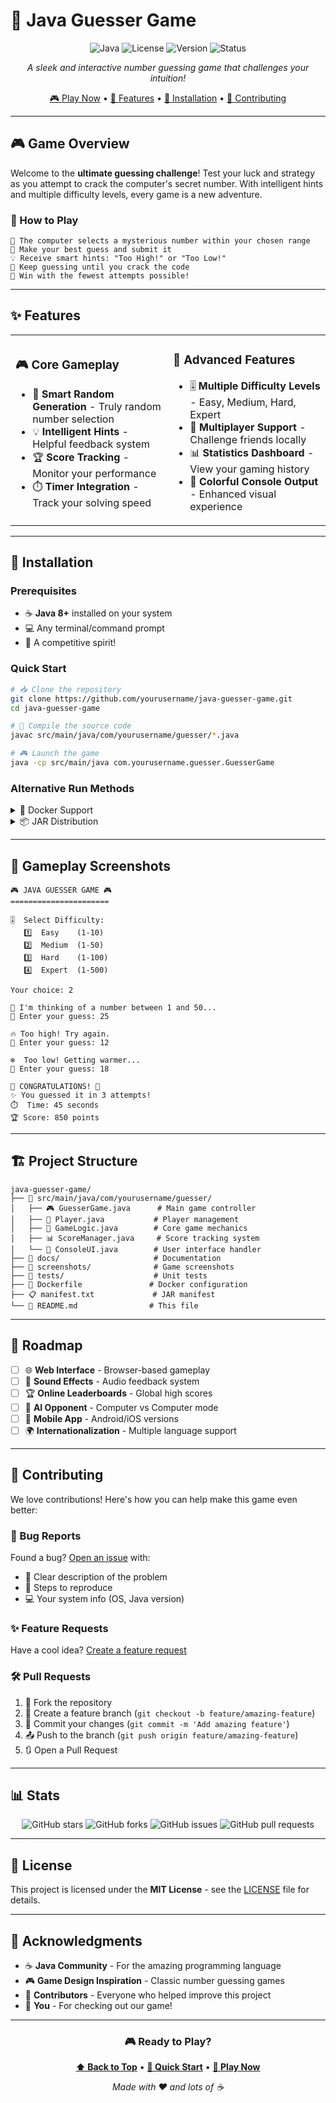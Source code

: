 # 🎯 Java Guesser Game

<div align="center">

![Java](https://img.shields.io/badge/Java-ED8B00?style=for-the-badge&logo=openjdk&logoColor=white)
![License](https://img.shields.io/badge/License-MIT-green.svg?style=for-the-badge)
![Version](https://img.shields.io/badge/Version-1.0.0-blue.svg?style=for-the-badge)
![Status](https://img.shields.io/badge/Status-Active-brightgreen.svg?style=for-the-badge)

*A sleek and interactive number guessing game that challenges your intuition!*

[🎮 Play Now](#-quick-start) • [📖 Features](#-features) • [🚀 Installation](#-installation) • [🤝 Contributing](#-contributing)

</div>

---

## 🎮 Game Overview

Welcome to the **ultimate guessing challenge**! Test your luck and strategy as you attempt to crack the computer's secret number. With intelligent hints and multiple difficulty levels, every game is a new adventure.

### 🎯 How to Play

```
🎲 The computer selects a mysterious number within your chosen range
🤔 Make your best guess and submit it
💡 Receive smart hints: "Too High!" or "Too Low!"
🎉 Keep guessing until you crack the code
👑 Win with the fewest attempts possible!
```

---

## ✨ Features

<table>
<tr>
<td width="50%">

### 🎮 Core Gameplay
- 🎲 **Smart Random Generation** - Truly random number selection
- 💡 **Intelligent Hints** - Helpful feedback system
- 🏆 **Score Tracking** - Monitor your performance
- ⏱️ **Timer Integration** - Track your solving speed

</td>
<td width="50%">

### 🚀 Advanced Features
- 🎚️ **Multiple Difficulty Levels** - Easy, Medium, Hard, Expert
- 👥 **Multiplayer Support** - Challenge friends locally
- 📊 **Statistics Dashboard** - View your gaming history
- 🎨 **Colorful Console Output** - Enhanced visual experience

</td>
</tr>
</table>

---

## 🚀 Installation

### Prerequisites
- ☕ **Java 8+** installed on your system
- 💻 Any terminal/command prompt
- 🎯 A competitive spirit!

### Quick Start

```bash
# 📥 Clone the repository
git clone https://github.com/yourusername/java-guesser-game.git
cd java-guesser-game

# 🔨 Compile the source code
javac src/main/java/com/yourusername/guesser/*.java

# 🎮 Launch the game
java -cp src/main/java com.yourusername.guesser.GuesserGame
```

### Alternative Run Methods

<details>
<summary>🐳 Docker Support</summary>

```bash
# Build Docker image
docker build -t guesser-game .

# Run in container
docker run -it guesser-game
```
</details>

<details>
<summary>📦 JAR Distribution</summary>

```bash
# Create JAR file
jar cfm GuesserGame.jar manifest.txt -C src/main/java/ .

# Run JAR
java -jar GuesserGame.jar
```
</details>

---

## 🎯 Gameplay Screenshots

```
🎮 JAVA GUESSER GAME 🎮
======================

🎚️  Select Difficulty:
   1️⃣  Easy    (1-10)
   2️⃣  Medium  (1-50)  
   3️⃣  Hard    (1-100)
   4️⃣  Expert  (1-500)

Your choice: 2

🎲 I'm thinking of a number between 1 and 50...
💭 Enter your guess: 25

🔥 Too high! Try again.
💭 Enter your guess: 12

❄️  Too low! Getting warmer...
💭 Enter your guess: 18

🎉 CONGRATULATIONS! 🎉
✨ You guessed it in 3 attempts!
⏱️  Time: 45 seconds
🏆 Score: 850 points
```

---

## 🏗️ Project Structure

```
java-guesser-game/
├── 📁 src/main/java/com/yourusername/guesser/
│   ├── 🎮 GuesserGame.java      # Main game controller
│   ├── 👤 Player.java           # Player management
│   ├── 🧠 GameLogic.java        # Core game mechanics
│   ├── 📊 ScoreManager.java     # Score tracking system
│   └── 🎨 ConsoleUI.java        # User interface handler
├── 📁 docs/                     # Documentation
├── 📁 screenshots/              # Game screenshots
├── 📁 tests/                    # Unit tests
├── 🐳 Dockerfile               # Docker configuration
├── 📋 manifest.txt             # JAR manifest
└── 📖 README.md                # This file
```

---

## 🎯 Roadmap

- [ ] 🌐 **Web Interface** - Browser-based gameplay
- [ ] 🎵 **Sound Effects** - Audio feedback system  
- [ ] 🏆 **Online Leaderboards** - Global high scores
- [ ] 🤖 **AI Opponent** - Computer vs Computer mode
- [ ] 📱 **Mobile App** - Android/iOS versions
- [ ] 🌍 **Internationalization** - Multiple language support

---

## 🤝 Contributing

We love contributions! Here's how you can help make this game even better:

### 🐛 Bug Reports
Found a bug? [Open an issue](https://github.com/yourusername/java-guesser-game/issues) with:
- 📝 Clear description of the problem
- 🔄 Steps to reproduce
- 💻 Your system info (OS, Java version)

### ✨ Feature Requests
Have a cool idea? [Create a feature request](https://github.com/yourusername/java-guesser-game/issues/new?template=feature_request.md)

### 🛠️ Pull Requests
1. 🍴 Fork the repository
2. 🌿 Create a feature branch (`git checkout -b feature/amazing-feature`)
3. 💾 Commit your changes (`git commit -m 'Add amazing feature'`)
4. 📤 Push to the branch (`git push origin feature/amazing-feature`)
5. 🔃 Open a Pull Request

---

## 📊 Stats

<div align="center">

![GitHub stars](https://img.shields.io/github/stars/yourusername/java-guesser-game?style=social)
![GitHub forks](https://img.shields.io/github/forks/yourusername/java-guesser-game?style=social)
![GitHub issues](https://img.shields.io/github/issues/yourusername/java-guesser-game)
![GitHub pull requests](https://img.shields.io/github/issues-pr/yourusername/java-guesser-game)

</div>

---

## 📄 License

This project is licensed under the **MIT License** - see the [LICENSE](LICENSE) file for details.

---

## 🙏 Acknowledgments

- ☕ **Java Community** - For the amazing programming language
- 🎮 **Game Design Inspiration** - Classic number guessing games
- 🤝 **Contributors** - Everyone who helped improve this project
- 🌟 **You** - For checking out our game!

---

<div align="center">

### 🎮 Ready to Play?

**[⬆️ Back to Top](#-java-guesser-game)** • **[🚀 Quick Start](#-installation)** • **[🎯 Play Now](#-quick-start)**

*Made with ❤️ and lots of ☕*

</div>
